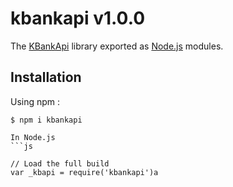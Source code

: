 # kbankapi v1.0.0

The [KBankApi](https://) library exported as [Node.js](https://nodejs.org/) modules.

## Installation

Using npm :

````shell
$ npm i kbankapi

In Node.js
```js

// Load the full build
var _kbapi = require('kbankapi')a
````
